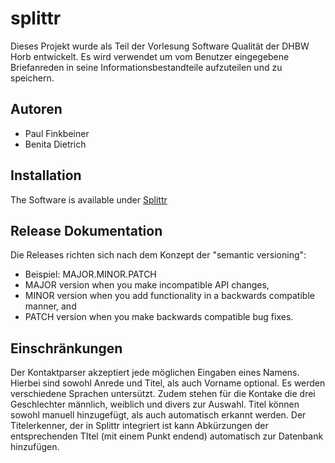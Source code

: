 # splittr

Dieses Projekt wurde als Teil der Vorlesung Software Qualität der DHBW Horb entwickelt. Es wird verwendet um vom Benutzer eingegebene Briefanreden in seine Informationsbestandteile aufzuteilen und zu speichern.

## Autoren
* Paul Finkbeiner
* Benita Dietrich

## Installation
The Software is available under [Splittr](https://splittr.paul-finkbeiner.de)

## Release Dokumentation
Die Releases richten sich nach dem Konzept der "semantic versioning":
* Beispiel: MAJOR.MINOR.PATCH
* MAJOR version when you make incompatible API changes,
* MINOR version when you add functionality in a backwards compatible manner, and
* PATCH version when you make backwards compatible bug fixes.

## Einschränkungen
Der Kontaktparser akzeptiert jede möglichen Eingaben eines Namens. Hierbei sind sowohl Anrede und Titel, als auch Vorname optional.
Es werden verschiedene Sprachen untersützt. Zudem stehen für die Kontake die drei Geschlechter männlich, weiblich und divers zur Auswahl.
Titel können sowohl manuell hinzugefügt, als auch automatisch erkannt werden. Der Titelerkenner, der in Splittr integriert ist kann Abkürzungen der entsprechenden TItel
(mit einem Punkt endend) automatisch zur Datenbank hinzufügen.
